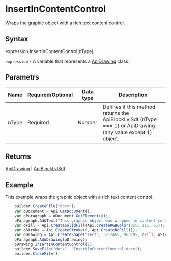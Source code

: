 # InsertInContentControl

Wraps the graphic object with a rich text content control.

## Syntax

expression.InsertInContentControl(nType);

`expression` - A variable that represents a [ApiDrawing](../ApiDrawing.md) class.

## Parametrs

| **Name** | **Required/Optional** | **Data type** | **Description** |
| ------------- | ------------- | ------------- | ------------- |
| nType | Required | Number | Defines if this method returns the ApiBlockLvlSdt (nType === 1) or ApiDrawing (any value except 1) object. |

## Returns

[ApiDrawing](../ApiDrawing.md) &#124; [ApiBlockLvlSdt](../../ApiBlockLvlSdt/ApiBlockLvlSdt.md)

## Example

This example wraps the graphic object with a rich text content control.

```javascript
	builder.CreateFile("docx");
	var oDocument = Api.GetDocument();
	var oParagraph = oDocument.GetElement(0);
	oParagraph.AddText("This graphic object was wrapped in content control");
	var oFill = Api.CreateSolidFill(Api.CreateRGBColor(255, 111, 61));
	var oStroke = Api.CreateStroke(0, Api.CreateNoFill());
	var oDrawing = Api.CreateShape("rect", 3212465, 963295, oFill, oStroke);
	oParagraph.AddDrawing(oDrawing);
	oDrawing.InsertInContentControl(1);
	builder.SaveFile("docx", "InsertInContentControl.docx");
	builder.CloseFile();
```